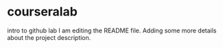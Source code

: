 # courseralab
intro to github lab
I am editing the README file. Adding some more details about the project description.
